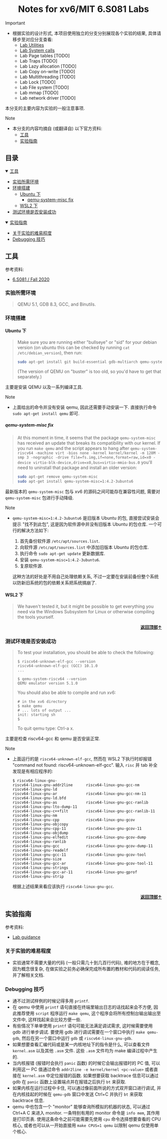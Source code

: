 # <div align="center">Notes for xv6/MIT 6.S081 Labs</div>

> [!IMPORTANT]
>
> - 根据实验的设计形式, 本项目使用独立的分支分别展现各个实验的结果, 具体请移步至对应分支查看:
>   - [Lab Utilities](https://github.com/xubinh/MIT-6S081/tree/util)
>   - [Lab System calls](https://github.com/xubinh/MIT-6S081/tree/syscall)
>   - Lab Page tables [TODO]
>   - Lab Traps [TODO]
>   - Lab Lazy allocation [TODO]
>   - Lab Copy on-write [TODO]
>   - Lab Multithreading [TODO]
>   - Lab Lock [TODO]
>   - Lab File system [TODO]
>   - Lab mmap [TODO]
>   - Lab network driver [TODO]

本分支的主要内容为实验的一般注意事项.

> [!NOTE]
>
> - 本分支的内容均摘自 (或翻译自) 以下官方资料:
>   - [工具](https://pdos.csail.mit.edu/6.1810/2020/tools.html)
>   - [实验指南](https://pdos.csail.mit.edu/6.1810/2020/labs/guidance.html)

## <a id="toc"></a>目录

<details open="open"><summary><a href="#1">工具</a></summary>

- <a href="#1.1">实验所需环境</a>
- <a href="#1.2">环境搭建</a>
  - <a href="#1.2.1">Ubuntu 下</a>
    - <a href="#1.2.1.1">qemu-system-misc fix</a>
  - <a href="#1.2.2">WSL2 下</a>
- <a href="#1.3">测试环境是否安装成功</a>

</details>
<details open="open"><summary><a href="#2">实验指南</a></summary>

- <a href="#2.1">关于实验的难易程度</a>
- <a href="#2.2">Debugging 技巧</a>

</details>

## <a id="1"></a>工具

参考资料:

- [6.S081 / Fall 2020](https://pdos.csail.mit.edu/6.1810/2020/tools.html)

### <a id="1.1"></a>实验所需环境

> QEMU 5.1, GDB 8.3, GCC, and Binutils.

### <a id="1.2"></a>环境搭建

#### <a id="1.2.1"></a>Ubuntu 下

> Make sure you are running either "bullseye" or "sid" for your debian version (on ubuntu this can be checked by running `cat /etc/debian_version`), then run:
>
> ```bash
> sudo apt-get install git build-essential gdb-multiarch qemu-system-misc gcc-riscv64-linux-gnu binutils-riscv64-linux-gnu
> ```
>
> (The version of QEMU on "buster" is too old, so you'd have to get that separately.)

主要是安装 QEMU 以及一系列编译工具.

> [!NOTE]
>
> - 上面给出的命令并没有安装 qemu, 因此还需要手动安装一下. 直接执行命令 `sudo apt-get install qemu` 即可.

##### <a id="1.2.1.1"></a>qemu-system-misc fix

> At this moment in time, it seems that the package `qemu-system-misc` has received an update that breaks its compatibility with our kernel. If you run `make qemu` and the script appears to hang after
> `qemu-system-riscv64 -machine virt -bios none -kernel kernel/kernel -m 128M -smp 3 -nographic -drive file=fs.img,if=none,format=raw,id=x0 -device virtio-blk-device,drive=x0,bus=virtio-mmio-bus.0`
> you'll need to uninstall that package and install an older version:
>
> ```bash
> sudo apt-get remove qemu-system-misc
> sudo apt-get install qemu-system-misc=1:4.2-3ubuntu6
> ```

最新版本的 `qemu-system-misc` 包与 xv6 的源码之间可能存在兼容性问题, 需要对 `qemu-system-misc` 包进行手动降级.

> [!NOTE]
>
> - `qemu-system-misc=1:4.2-3ubuntu6` 是旧版本 Ubuntu 的包, 直接尝试安装会提示 "找不到此包", 这是因为软件源中并没有旧版本 Ubuntu 的包仓库. 一个可行的解决方法如下:
>   1. 首先备份软件源 `/etc/apt/sources.list`.
>   1. 向软件源 `/etc/apt/sources.list` 中添加旧版本 Ubuntu 的包仓库.
>   1. 执行命令 `sudo apt-get update` 更新数据库.
>   1. 安装 `qemu-system-misc=1:4.2-3ubuntu6`.
>   1. 复原软件源.
>
>   这种方法的好处是不用自己处理依赖关系, 不过一定要在安装前备份整个系统以防新旧系统的包的依赖关系把系统搞崩了.

#### <a id="1.2.2"></a>WSL2 下

> We haven't tested it, but it might be possible to get everything you need via the Windows Subsystem for Linux or otherwise compiling the tools yourself.

<div align="right"><b><a href="#toc">返回顶部↑</a></b></div>

### <a id="1.3"></a>测试环境是否安装成功

> To test your installation, you should be able to check the following:
>
> ```text
> $ riscv64-unknown-elf-gcc --version
> riscv64-unknown-elf-gcc (GCC) 10.1.0
> ...
>
> $ qemu-system-riscv64 --version
> QEMU emulator version 5.1.0
> ```
>
> You should also be able to compile and run xv6:
>
> ```text
> # in the xv6 directory
> $ make qemu
> # ... lots of output ...
> init: starting sh
> $
> ```
>
> To quit qemu type: Ctrl-a x.

主要是检查 riscv64-gcc 和 qemu 是否安装正常.

> [!NOTE]
>
> - 上面运行的是 `riscv64-unknown-elf-gcc`, 然而在 WSL2 下执行时却报错 "command not found: riscv64-unknown-elf-gcc". 输入 `risc` 并 tab 补全发现是有相应程序的:
>
>   ```text
>   $ riscv64-linux-gnu-                                                            
>   riscv64-linux-gnu-addr2line      riscv64-linux-gnu-gcc-nm         riscv64-linux-gnu-ld
>   riscv64-linux-gnu-ar             riscv64-linux-gnu-gcc-nm-11      riscv64-linux-gnu-ld.bfd
>   riscv64-linux-gnu-as             riscv64-linux-gnu-gcc-ranlib     riscv64-linux-gnu-lto-dump-11
>   riscv64-linux-gnu-c++filt        riscv64-linux-gnu-gcc-ranlib-11  riscv64-linux-gnu-nm
>   riscv64-linux-gnu-cpp            riscv64-linux-gnu-gcov           riscv64-linux-gnu-objcopy
>   riscv64-linux-gnu-cpp-11         riscv64-linux-gnu-gcov-11        riscv64-linux-gnu-objdump
>   riscv64-linux-gnu-elfedit        riscv64-linux-gnu-gcov-dump      riscv64-linux-gnu-ranlib
>   riscv64-linux-gnu-gcc            riscv64-linux-gnu-gcov-dump-11   riscv64-linux-gnu-readelf
>   riscv64-linux-gnu-gcc-11         riscv64-linux-gnu-gcov-tool      riscv64-linux-gnu-size
>   riscv64-linux-gnu-gcc-ar         riscv64-linux-gnu-gcov-tool-11   riscv64-linux-gnu-strings
>   riscv64-linux-gnu-gcc-ar-11      riscv64-linux-gnu-gprof          riscv64-linux-gnu-strip
>   ```
> 
>   根据上述结果来看应该执行 `riscv64-linux-gnu-gcc`.

<div align="right"><b><a href="#toc">返回顶部↑</a></b></div>

## <a id="2"></a>实验指南

参考资料:

- [Lab guidance](https://pdos.csail.mit.edu/6.1810/2020/labs/guidance.html)

### <a id="2.1"></a>关于实验的难易程度

- 实验通常不需要大量的代码 (一般只需几十到几百行代码), 难的地方在于概念, 因为概念很复杂, 在做实验之前务必确保完成所布置的教材和代码的阅读任务, 并了解相关文档.

### <a id="2.2"></a>Debugging 技巧

- 通不过测试样例的时候记得多用 `printf`.
- 在 qemu 中使用 `printf` 语句直接在终端里输出日志的话找起来会不方便, 因此推荐使用 `script` 程序运行 `make qemu`, 这个程序会将所有控制台输出输出至文件中, 这样找起来会比较方便一些.
- 有些情况下单单使用 `printf` 语句可能无法满足调试需求, 这时候需要使用 gdb 进行单步调试. 要使用 gdb 进行调试需要在一个窗口中执行 `make qemu-gdb`, 然后在另一个窗口中运行 `gdb` 或 `riscv64-linux-gnu-gdb`.
- 如果想要查看汇编代码或是某一内核地址下的指令是什么, 可以查看文件 `kernel.asm` 以及其他 `.asm` 文件. 这些 `.asm` 文件均为 make 编译过程中产生的.
- 当内核报错 (报错时会执行 `panic` 函数) 的时候它会输出报错时的 PC 值, 可以利用这一 PC 值通过命令 `addr2line -e kernel/kernel <pc-value>` 或者直接在 `kernel.asm` 中定位报错的函数. 如果想要获取 backtrace 信息可以通过 gdb 在 `panic` 函数上设置端点并在报错之后执行 `bt` 来获取.
- 如果内核在运行过程中卡住, 可以通过像前面所说的方式双开窗口进行调试, 并在内核挂起的时候在 `qemu-gdb` 窗口中发送 Ctrl+C 并执行 `bt` 来获取 backtrace 信息.
- qemu 中也包含一个 "monitor" 能够查询所模拟的机器的状态, 可以通过 Ctrl+A C 来进入 monitor. 一条特别有用的 monitor 命令是 `info mem`, 其作用是打印页表. 使用这条命令之前可能需要先使用 `cpu` 命令选择想要查看的 CPU 核心, 或者也可以从一开始直接用 `make CPUS=1 qemu` 以限制 qemu 仅使用单个核心.
